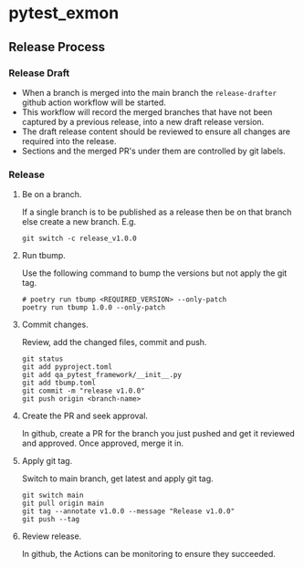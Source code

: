 # pytest_exmon

## Release Process

### Release Draft

- When a branch is merged into the main branch the `release-drafter` github action workflow will be started.
- This workflow will record the merged branches that have not been captured by a previous release, into a new draft release version.
- The draft release content should be reviewed to ensure all changes are required into the release.
- Sections and the merged PR's under them are controlled by git labels.

### Release

1. Be on a branch.

    If a single branch is to be published as a release then be on that branch else create a new branch. E.g.

    ```shell
    git switch -c release_v1.0.0
    ```

2. Run tbump.

    Use the following command to bump the versions but not apply the git tag.

    ```shell
    # poetry run tbump <REQUIRED_VERSION> --only-patch
    poetry run tbump 1.0.0 --only-patch
    ```

3. Commit changes.

    Review, add the changed files, commit and push.

    ```shell
    git status
    git add pyproject.toml
    git add qa_pytest_framework/__init__.py
    git add tbump.toml
    git commit -m "release v1.0.0"
    git push origin <branch-name>
    ```

4. Create the PR and seek approval.

    In github, create a PR for the branch you just pushed and get it reviewed and approved. Once approved, merge it in.

5. Apply git tag.

    Switch to main branch, get latest and apply git tag.

    ```shell
    git switch main
    git pull origin main
    git tag --annotate v1.0.0 --message "Release v1.0.0"
    git push --tag
    ```

6. Review release.

    In github, the Actions can be monitoring to ensure they succeeded.
